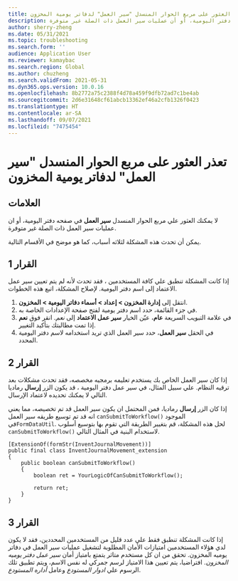 ```yaml
---
title: تعذر العثور على مربع الحوار المنسدل "سير العمل" لدفاتر يومية المخزون
description: لا يمكنك العثور على مربع الحوار المنسدل "سير العمل" في صفحة دفتر اليومية، أو أن عمليات سير العمل ذات الصلة غير متوفرة
author: sherry-zheng
ms.date: 05/31/2021
ms.topic: troubleshooting
ms.search.form: ''
audience: Application User
ms.reviewer: kamaybac
ms.search.region: Global
ms.author: chuzheng
ms.search.validFrom: 2021-05-31
ms.dyn365.ops.version: 10.0.16
ms.openlocfilehash: 8b2772a75c2388f4d78a459f9dfb72ad7c1be4ab
ms.sourcegitcommit: 2d6e31648cf61abcb13362ef46a2cfb1326f0423
ms.translationtype: HT
ms.contentlocale: ar-SA
ms.lasthandoff: 09/07/2021
ms.locfileid: "7475454"
---
```

# <a name="you-cant-find-the-workflow-drop-down-dialog-box-for-inventory-journals"></a>تعذر العثور على مربع الحوار المنسدل "سير العمل" لدفاتر يومية المخزون

## <a name="symptoms"></a>العلامات

لا يمكنك العثور علي مربع الحوار المنسدل **سير العمل** في صفحه دفتر اليومية، أو ان عمليات سير العمل ذات الصلة غير متوفرة.

يمكن أن تحدث هذه المشكلة لثلاثه أسباب، كما هو موضح في الأقسام التالية.

## <a name="resolution-1"></a>القرار 1

إذا كانت المشكلة تنطبق علي كافة المستخدمين ، فقد تحدث لأنه لم يتم تعيين سير عمل الاعتماد إلى اسم دفتر اليومية. لإصلاح المشكلة، اتبع هذه الخطوات.

1. انتقل إلى **إدارة المخزون &gt; إعداد &gt; أسماء دفاتر اليومية &gt; المخزون**.
1. في جزء القائمة، حدد اسم دفتر يومية لفتح صفحة الإعدادات الخاصة به.
1. في علامة التبويب السريعة **عام**، عيّن الخيار **سير عمل الاعتماد** إلى *نعم*. انقر فوق **نعم** إذا تمت مطالبتك بتأكيد التغيير.
1. في الحقل **سير العمل**، حدد سير العمل الذي تريد استخدامه لاسم دفتر اليومية المحدد.

## <a name="resolution-2"></a>القرار 2

إذا كان سير العمل الخاص بك يستخدم تعليمه برمجيه مخصصه، فقد تحدث مشكلات بعد ترقيه النظام. علي سبيل المثال، في سير عمل دفتر اليومية ، قد يكون الزر **إرسال** رماديا التالي لا يمكنك تحديده لاعتماد الإرسال.

إذا كان الزر **إرسال** رماديا، فمن المحتمل ان يكون سير العمل قد تم تخصيصه، مما يعني انه قد تم توسيع طريقه سير العمل `canSubmitToWorkflow()` الموجود في`FormDataUtil`. لحل هذه المشكلة، قم بتغيير الطريقة التي تقوم بها بتوسيع أسلوب `canSubmitToWorkflow()` لاستخدام البنية في المثال التالي.

```xpp
[ExtensionOf(formStr(InventJournalMovement))]
public final class InventJournalMovement_extension
{
    public boolean canSubmitToWorkflow()
    {
        boolean ret = YourLogicOfCanSubmitToWorkflow();

        return ret;
    }
}
```

## <a name="resolution-3"></a>القرار 3

إذا كانت المشكلة تنطبق فقط علي عدد قليل من المستخدمين المحددين، فقد لا يكون لدي هؤلاء المستخدمين امتيازات الأمان المطلوبة لتشغيل عمليات سير العمل في دفاتر يوميه المخزون. تحقق من ان كل مستخدم متاثر يتمتع بامتياز أمان *سير عمل دفتر يوميه المخزون*. افتراضيا، يتم تعيين هذا الامتياز لرسم جمركي له نفس الاسم، ويتم تطبيق تلك الرسوم علي *ادوار المستودع* وعامل *أداره المستودع*.
